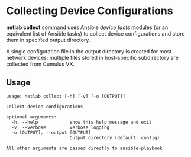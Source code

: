 # Collecting Device Configurations

**netlab collect** command uses Ansible *device facts* modules (or an equivalent list of Ansible tasks) to collect device configurations and store them in specified output directory.

A single configuration file in the output directory is created for most network devices; multiple files stored in host-specific subdirectory are collected from Cumulus VX.

## Usage

```text
usage: netlab collect [-h] [-v] [-o [OUTPUT]]

Collect device configurations

optional arguments:
  -h, --help            show this help message and exit
  -v, --verbose         Verbose logging
  -o [OUTPUT], --output [OUTPUT]
                        Output directory (default: config)

All other arguments are passed directly to ansible-playbook
```
